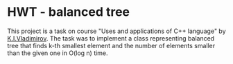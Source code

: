 # HWT - balanced tree

This project is a task on course "Uses and applications of C++ language" by [K.I.Vladimirov](https://github.com/tilir). The task was to implement a class representing balanced tree that finds k-th smallest element and the number of elements smaller than the
given one in O(log n) time.
